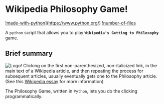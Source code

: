 # Wikipedia Philosophy Game!
[!made-with-python](https://img.shields.io/badge/Made%20with-Python-1f425f.svg?style=plastic&logo=python)](https://www.python.org/)
[!number-of-files](https://img.shields.io/github/directory-file-count/black-fractal/wikipedia-philosophy-game?style=plastic)

A `python` script that allows you to play **`Wikipedia's Getting to Philosophy`** game.

## Brief summary
![Logo!](https://repository-images.githubusercontent.com/327747829/309bb600-51df-11eb-93e9-e75ee646b92a)
Clicking on the first non-parenthesized, non-italicized link, in the main text of a Wikipedia article, and then repeating the process for subsequent articles, usually eventually gets one to the Philosophy article. (See this [Wikipedia essay](https://en.wikipedia.org/wiki/Wikipedia:Getting_to_Philosophy) for more information)

The Philosophy Game, written in `Python`, lets you do the clicking programmatically.
